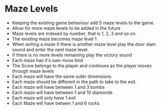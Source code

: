 # Maze Levels

- Keeping the existing game behaviour add 5 maze levels to the game.
- Allow for more maze levels to be added in the future
- Maze levels are indexed by number, that is 1, 2, 3 and so on.
- The existing maze becomes maze level 1
- When exiting a maze if there is another maze level play the door slam sound and enter the next maze level.
- If there is no more levels remaining play the victory sound
- Each maze has it's own move limit
- The Score belongs to the player and continues as the player moves through maze levels
- Each maze will have the same outer dimensions
- Each maze should be different in the path to take to the exit.
- Each maze will have between 1 and 3 bombs
- Each maze will have between 1 and 10 diamonds
- Each maze will only have 1 exit
- Each Maze will have betwen 1 and 6 rocks
